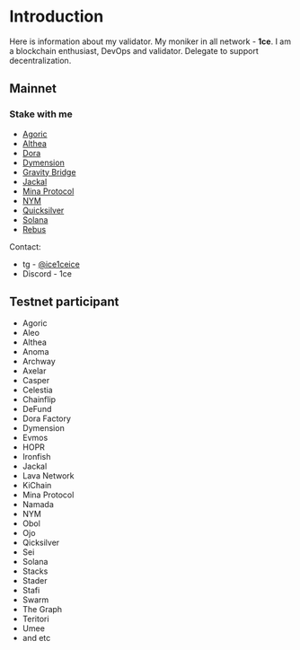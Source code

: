 # Introduction
Here is information about my validator. My moniker in all network - **1ce**. I am a blockchain enthusiast, DevOps and validator. Delegate to support decentralization.

## Mainnet
### Stake with me
* [Agoric](https://agoric.explorers.guru/validator/agoricvaloper19zqc6h7d3lff204rsr02qzxceea7kule54j0hw)
* [Althea](https://althea.explorers.guru/validator/altheavaloper1sz0j8az3yvj37lak3k99vy5l25hnmrggmxltjv)
* [Dora](https://dora.explorers.guru/validator/doravaloper1x5z0tkafrgyeuqkrwfjr933vghjxchqnqlhcdw)
* [Dymension](https://dymension.explorers.guru/validator/dymvaloper1dg73hcnt00uhsuffakkjyth8qz2un40486h92f)
* [Gravity Bridge](https://www.mintscan.io/gravity-bridge/validators/gravityvaloper1xuegmnp2q89nf0y2gt8fwn6c0tghrpnw7px2as)
* [Jackal](https://explorer.stavr.tech/Jackal/staking/jklvaloper1vrcyummz0zvc0s53rzaxkr7x6ra3ekfqke50g4)
* [Mina Protocol](https://minascan.io/mainnet/validator/B62qpwXadr3bwPsV5M7NSTZUGRaED3FPy4Ju517PqTZWWfjS8h2dy9K/delegations)
* [NYM](https://mixnet.explorers.guru/mixnode/BVDVtmNbZRgPKU81uBkrgfj5TnhtZqQcPAwxD48jcfMd)
* [Quicksilver](https://quicksilver.explorers.guru/validator/quickvaloper1y262p2k5xm5u48z029g53dp7nas488ddur279j)
* [Solana](https://www.validators.app/validators/Cr3NTaeoAVcT2qJsXxyx3V3XraVWD7Mje3TGzvK9xwsq?locale=en&network=mainnet&order=&refresh=)
* [Rebus](https://rebus.explorers.guru/validator/rebusvaloper1gxshuvvrspyntrstxj4afhs4sh44jr84e5drvc)

Contact: 
* tg - [@ice1ceice](https://t.me/ice1ceice)
* Discord - 1ce

## Testnet participant
* Agoric
* Aleo
* Althea
* Anoma
* Archway
* Axelar
* Casper
* Celestia
* Chainflip
* DeFund
* Dora Factory
* Dymension
* Evmos
* HOPR
* Ironfish
* Jackal
* Lava Network
* KiChain
* Mina Protocol
* Namada
* NYM
* Obol
* Ojo
* Qicksilver
* Sei
* Solana
* Stacks
* Stader
* Stafi
* Swarm
* The Graph
* Teritori
* Umee
* and etc
